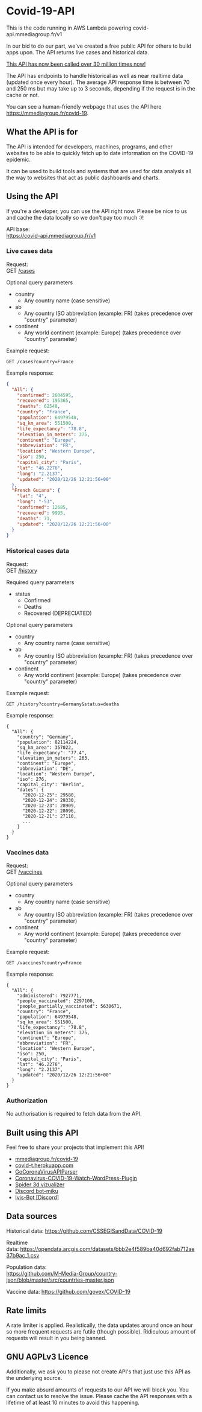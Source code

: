 # Covid-19-API

This is the code running in AWS Lambda powering covid-api.mmediagroup.fr/v1

<!-- wp:paragraph -->
<p>In our bid to do our part, we've created a free public API for others to build apps upon. The API returns live cases and historical data.</p>
<!-- /wp:paragraph -->

<!-- wp:paragraph -->
<p><a href="https://blog.mmediagroup.fr/post/m-media-coronavirus-api-passes-1-million-requests/">This API has now been called over <a href="https://blog.mmediagroup.fr/post/m-media-covid-api-passes-30-million-requests/">30 million times now!</a></p>
<!-- /wp:paragraph -->

<!-- wp:paragraph -->
<p>The API has endpoints to handle historical as well as near realtime data (updated once every hour). The average API response time is between 70 and 250 ms but may take up to 3 seconds, depending if the request is in the cache or not.</p>
<!-- /wp:paragraph -->

<!-- wp:paragraph -->
<p>You can see a human-friendly webpage that uses the API here <a href="https://mmediagroup.fr/covid-19">https://mmediagroup.fr/covid-19</a>.</p>
<!-- /wp:paragraph -->

<!-- wp:heading -->
<h2>What the API is for</h2>
<!-- /wp:heading -->

<!-- wp:paragraph -->
<p>The API is intended for developers, machines, programs, and other websites to be able to quickly fetch up to date information on the COVID-19 epidemic.</p>
<!-- /wp:paragraph -->

<!-- wp:paragraph -->
<p>It can be used to build tools and systems that are used for data analysis all the way to websites that act as public dashboards and charts.</p>
<!-- /wp:paragraph -->

<!-- wp:heading -->
<h2>Using the API</h2>
<!-- /wp:heading -->

<!-- wp:paragraph -->
<p>If you're a developer, you can use the API right now. Please be nice to us and cache the data locally so we don't pay too much :)!</p>
<!-- /wp:paragraph -->

<!-- wp:paragraph -->
<p>API base:<br><a rel="noreferrer noopener" href="https://covid-api.mmediagroup.fr/v1/cases" target="_blank">https://covid-api.mmediagroup.fr/v1</a></p>
<!-- /wp:paragraph -->

<!-- wp:heading {"level":3} -->
<h3>Live cases data</h3>
<!-- /wp:heading -->

<!-- wp:paragraph -->
<p>Request:<br>GET <a rel="noreferrer noopener" href="https://covid-api.mmediagroup.fr/v1/cases" target="_blank">/cases</a></p>
<!-- /wp:paragraph -->

<!-- wp:paragraph -->
<p>Optional query parameters</p>
<!-- /wp:paragraph -->

<!-- wp:list -->
<ul>
  <li>country<ul><li>Any country name (case sensitive)</li></ul></li>
  <li>ab<ul><li>Any country ISO abbreviation (example: FR) (takes precedence over "country" parameter)</li></ul></li>
  <li>continent<ul><li>Any world continent (example: Europe) (takes precedence over "country" parameter)</li></ul></li>
</ul>
<!-- /wp:list -->

<!-- wp:paragraph -->
Example request:
  <pre><code class="lang-http"><span class="hljs-attr">GET /cases?country</span>=<span class="hljs-string">France</span>
</code></pre>

Example response:
```json
{
  "All": {
    "confirmed": 2604595,
    "recovered": 195365,
    "deaths": 62548,
    "country": "France",
    "population": 64979548,
    "sq_km_area": 551500,
    "life_expectancy": "78.8",
    "elevation_in_meters": 375,
    "continent": "Europe",
    "abbreviation": "FR",
    "location": "Western Europe",
    "iso": 250,
    "capital_city": "Paris",
    "lat": "46.2276",
    "long": "2.2137",
    "updated": "2020/12/26 12:21:56+00"
  },
  "French Guiana": {
    "lat": "4",
    "long": "-53",
    "confirmed": 12685,
    "recovered": 9995,
    "deaths": 71,
    "updated": "2020/12/26 12:21:56+00"
  }
}
```

<!-- /wp:paragraph -->

<!-- wp:heading {"level":3} -->
<h3>Historical cases data</h3>
<!-- /wp:heading -->

<!-- wp:paragraph -->
<p>Request:<br>GET <a rel="noreferrer noopener" href="https://covid-api.mmediagroup.fr/v1/history" target="_blank">/history</a></p>
<!-- /wp:paragraph -->

<!-- wp:paragraph -->
<p>Required query parameters</p>
<!-- /wp:paragraph -->

<!-- wp:list -->
<ul><li>status<ul><li>Confirmed</li><li>Deaths</li><li>Recovered (DEPRECIATED)</li></ul></li></ul>
<!-- /wp:list -->

<!-- wp:paragraph -->
<p>Optional query parameters</p>
<!-- /wp:paragraph -->

<!-- wp:list -->
<ul><li>country<ul><li>Any country name (case sensitive)</li></ul></li><li>ab<ul><li>Any country ISO abbreviation (example: FR) (takes precedence over "country" parameter)</li></ul></li>
  <li>continent<ul><li>Any world continent (example: Europe) (takes precedence over "country" parameter)</li></ul></li>
</ul>
<!-- /wp:list -->

<!-- wp:paragraph -->
Example request:
<pre><code class="lang-http">GET /<span class="hljs-built_in">history</span>?country=Germany&amp;status=deaths
</code></pre>

Example response:
<pre><code class="lang-json">{
  <span class="hljs-string">"All"</span>: {
    <span class="hljs-string">"country"</span>: <span class="hljs-string">"Germany"</span>,
    <span class="hljs-string">"population"</span>: <span class="hljs-number">82114224</span>,
    <span class="hljs-string">"sq_km_area"</span>: <span class="hljs-number">357022</span>,
    <span class="hljs-string">"life_expectancy"</span>: <span class="hljs-string">"77.4"</span>,
    <span class="hljs-string">"elevation_in_meters"</span>: <span class="hljs-number">263</span>,
    <span class="hljs-string">"continent"</span>: <span class="hljs-string">"Europe"</span>,
    <span class="hljs-string">"abbreviation"</span>: <span class="hljs-string">"DE"</span>,
    <span class="hljs-string">"location"</span>: <span class="hljs-string">"Western Europe"</span>,
    <span class="hljs-string">"iso"</span>: <span class="hljs-number">276</span>,
    <span class="hljs-string">"capital_city"</span>: <span class="hljs-string">"Berlin"</span>,
    <span class="hljs-string">"dates"</span>: {
      <span class="hljs-string">"2020-12-25"</span>: <span class="hljs-number">29580</span>,
      <span class="hljs-string">"2020-12-24"</span>: <span class="hljs-number">29330</span>,
      <span class="hljs-string">"2020-12-23"</span>: <span class="hljs-number">28909</span>,
      <span class="hljs-string">"2020-12-22"</span>: <span class="hljs-number">28096</span>,
      <span class="hljs-string">"2020-12-21"</span>: <span class="hljs-number">27110</span>,
      ...
    }
  }
}
</code></pre>

<!-- /wp:paragraph -->

<!-- wp:heading {"level":3} -->
<h3>Vaccines data</h3>
<!-- /wp:heading -->

<!-- wp:paragraph -->
<p>Request:<br>GET <a rel="noreferrer noopener" href="https://covid-api.mmediagroup.fr/v1/vaccines" target="_blank">/vaccines</a></p>
<!-- /wp:paragraph -->

<!-- wp:paragraph -->
<p>Optional query parameters</p>
<!-- /wp:paragraph -->

<!-- wp:list -->
<ul>
  <li>country<ul><li>Any country name (case sensitive)</li></ul></li>
  <li>ab<ul><li>Any country ISO abbreviation (example: FR) (takes precedence over "country" parameter)</li></ul></li>
  <li>continent<ul><li>Any world continent (example: Europe) (takes precedence over "country" parameter)</li></ul></li>
</ul>
<!-- /wp:list -->

<!-- wp:paragraph -->
Example request:
  <pre><code class="lang-http"><span class="hljs-attr">GET /vaccines?country</span>=<span class="hljs-string">France</span>
</code></pre>

Example response:
<pre><code class="lang-JSON">{
  <span class="hljs-attr">"All"</span>: {
    <span class="hljs-attr">"administered"</span>: <span class="hljs-number">7927771</span>,
    <span class="hljs-attr">"people_vaccinated"</span>: <span class="hljs-number">2297100</span>,
    <span class="hljs-attr">"people_partially_vaccinated"</span>: <span class="hljs-number">5630671</span>,
    <span class="hljs-attr">"country"</span>: <span class="hljs-string">"France"</span>,
    <span class="hljs-attr">"population"</span>: <span class="hljs-number">64979548</span>,
    <span class="hljs-attr">"sq_km_area"</span>: <span class="hljs-number">551500</span>,
    <span class="hljs-attr">"life_expectancy"</span>: <span class="hljs-string">"78.8"</span>,
    <span class="hljs-attr">"elevation_in_meters"</span>: <span class="hljs-number">375</span>,
    <span class="hljs-attr">"continent"</span>: <span class="hljs-string">"Europe"</span>,
    <span class="hljs-attr">"abbreviation"</span>: <span class="hljs-string">"FR"</span>,
    <span class="hljs-attr">"location"</span>: <span class="hljs-string">"Western Europe"</span>,
    <span class="hljs-attr">"iso"</span>: <span class="hljs-number">250</span>,
    <span class="hljs-attr">"capital_city"</span>: <span class="hljs-string">"Paris"</span>,
    <span class="hljs-attr">"lat"</span>: <span class="hljs-string">"46.2276"</span>,
    <span class="hljs-attr">"long"</span>: <span class="hljs-string">"2.2137"</span>,
    <span class="hljs-attr">"updated"</span>: <span class="hljs-string">"2020/12/26 12:21:56+00"</span>
  }
}
</code></pre>

<!-- /wp:paragraph -->

<!-- wp:heading {"level":3} -->
<h3>Authorization</h3>
<!-- /wp:heading -->

<!-- wp:paragraph -->
<p>No authorisation is required to fetch data from the API.</p>
<!-- /wp:paragraph -->

<!-- wp:heading -->
<h2>Built using this API</h2>
<!-- /wp:heading -->

<!-- wp:paragraph -->
<p>Feel free to share your projects that implement this API!</p>
<!-- /wp:paragraph -->

<!-- wp:list -->
<ul><li><a href="https://mmediagroup.fr/covid-19">mmediagroup.fr/covid-19</a></li><li><a href="https://covid-t.herokuapp.com">covid-t.herokuapp.com</a></li>
 <li><a href="https://github.com/Fr0sty404/GoCoronaVirusAPIParser">GoCoronaVirusAPIParser</a></li>
 <li><a href="https://blog.mmediagroup.fr/post/coronavirus-covid-19-watch-wordpress-plugin/">Coronavirus-COVID-19-Watch-WordPress-Plugin</a></li>
 <li><a href="https://github.com/ladybug-tools/spider-covid-19-viz-3d">Spider 3d vizualizer</a></li>
 <li><a href="https://github.com/MasterBrian99/Discord-bot-miku" >Discord bot-miku</a></li>
 <li><a href="https://github.com/LexxFade/Ivis-Bot"> Ivis-Bot [Discord]</a></li>
</ul>
<!-- /wp:list -->

<!-- wp:heading -->
<h2>Data sources</h2>
<!-- /wp:heading -->

<!-- wp:paragraph -->
<p>Historical data:&nbsp;<a rel="noreferrer noopener" href="https://github.com/CSSEGISandData/COVID-19" target="_blank">https://github.com/CSSEGISandData/COVID-19</a></p>
<!-- /wp:paragraph -->

<!-- wp:paragraph -->
<p>Realtime data:&nbsp;<a rel="noreferrer noopener" href="https://opendata.arcgis.com/datasets/bbb2e4f589ba40d692fab712ae37b9ac_1.csv" target="_blank">https://opendata.arcgis.com/datasets/bbb2e4f589ba40d692fab712ae37b9ac_1.csv</a></p>
<!-- /wp:paragraph -->

<!-- wp:paragraph -->
<p>Population data:<br><a href="https://github.com/M-Media-Group/country-json/blob/master/src/countries-master.json">https://github.com/M-Media-Group/country-json/blob/master/src/countries-master.json</a></p>
<!-- /wp:paragraph -->

<!-- wp:paragraph -->
<p>Vaccine data:&nbsp;<a rel="noreferrer noopener" href="https://github.com/govex/COVID-19" target="_blank">https://github.com/govex/COVID-19</a></p>
<!-- /wp:paragraph -->


<!-- wp:heading -->
<h2>Rate limits</h2>
<!-- /wp:heading -->

<!-- wp:paragraph -->
<p>A rate limiter is applied. Realistically, the data updates around once an hour so more frequent requests are futile (though possible). Ridiculous amount of requests will result in you being banned.</p>
<!-- /wp:paragraph -->

<!-- wp:heading -->
<h2>GNU AGPLv3 Licence</h2>
<!-- /wp:heading -->

<!-- wp:paragraph -->
<p>Additionally, we ask you to please not create API's that just use this API as the underlying source.</p>
<p>If you make absurd amounts of requests to our API we will block you. You can contact us to resolve the issue. Please cache the API responses with a lifetime of at least 10 minutes to avoid this happening.</p>
<!-- /wp:paragraph -->
